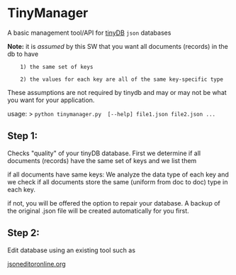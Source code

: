 # TinyManager

A basic management tool/API for [tinyDB](https://tinydb.readthedocs.io/en/latest/) `json` databases
        
**Note:** it is *assumed* by this SW that you want all documents (records)
in the db to have 

        1) the same set of keys

        2) the values for each key are all of the same key-specific type
        
These assumptions are not required by tinydb and may or may not be what 
you want for your application.           
            
usage:   > `python tinymanager.py  [--help] file1.json file2.json ...`
    
    
## Step 1:
Checks "quality" of your tinyDB database. First we determine if all 
documents (records) have the same set of keys and we list them
    
if all documents have same keys:
We analyze the data type of each key and we check if all 
documents store the same (uniform from doc to doc) type in each key.
        
        
if not, you will be offered the option to repair your database.   A backup of
the original .json file will be created automatically for you first. 
    
## Step 2:
Edit database using an existing tool such as
    
[jsoneditoronline.org](https://jsoneditoronline.org)
        
        
